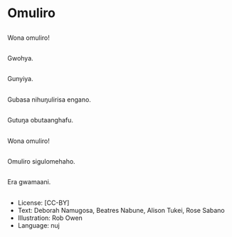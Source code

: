# Omuliro

##
Wona omuliro!

##
Gwohya.

##
Gunyiya.

##
Gubasa nihuŋulirisa
engano.

##
Gutuŋa obutaanghafu.

##
Wona omuliro!

##
Omuliro sigulomehaho.

##
Era gwamaani.

##
* License: [CC-BY]
* Text: Deborah Namugosa, Beatres Nabune, Alison Tukei, Rose Sabano
* Illustration: Rob Owen
* Language: nuj
